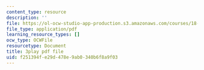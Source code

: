 ```yaml
---
content_type: resource
description: ''
file: https://ol-ocw-studio-app-production.s3.amazonaws.com/courses/18-03sc-differential-equations-fall-2011/f251394fe29d478e9ab0340b6f8a9f03_5av3kiejazQ.pdf
file_type: application/pdf
learning_resource_types: []
ocw_type: OCWFile
resourcetype: Document
title: 3play pdf file
uid: f251394f-e29d-478e-9ab0-340b6f8a9f03
---
```

